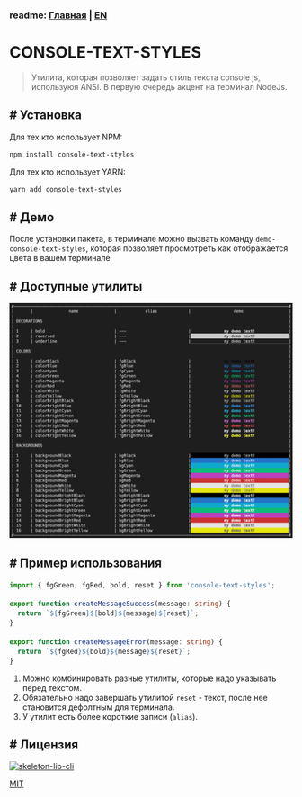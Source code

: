 ### readme: [Главная](./../README.md) | [EN](./README-EN.md)

# CONSOLE-TEXT-STYLES

> Утилита, которая позволяет задать стиль текста console js, используюя ANSI. В первую очередь акцент на терминал NodeJs.

## # Установка

Для тех кто использует NPM:

```sh
npm install console-text-styles
```

Для тех кто использует YARN:

```sh
yarn add console-text-styles
```

## # Демо

После установки пакета, в терминале можно вызвать команду `demo-console-text-styles`, которая позволяет просмотреть как отображается цвета в вашем терминале

## # Доступные утилиты

![utilites](./utilites.png)

## # Пример использования

```ts
import { fgGreen, fgRed, bold, reset } from 'console-text-styles';

export function createMessageSuccess(message: string) {
  return `${fgGreen}${bold}${message}${reset}`;
}

export function createMessageError(message: string) {
  return `${fgRed}${bold}${message}${reset}`;
}
```

1. Можно комбинировать разные утилиты, которые надо указывать перед текстом.
2. Обязательно надо завершать утилитой `reset` - текст, после нее становится дефолтным для терминала.
3. У утилит есть более короткие записи (`alias`).

## # Лицензия

[![skeleton-lib-cli]](https://github.com/ManushovRodion/skeleton-lib-cli/blob/master/docs/README-RU.md)

[skeleton-lib-cli]: https://img.shields.io/badge/%D1%81%D0%BE%D0%B7%D0%B4%D0%B0%D0%BD%D0%BE%20%D0%BD%D0%B0%20%D0%B1%D0%B0%D0%B7%D0%B5-skeleton--lib--cli-green?style=for-the-badge

[MIT](./../LICENSE)
